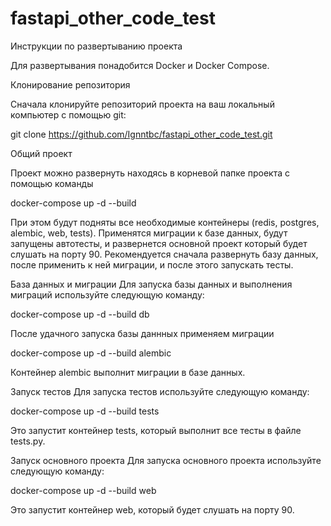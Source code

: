 # fastapi_other_code_test
Инструкции по развертыванию проекта

Для развертывания понадобится Docker и Docker Compose.

Клонирование репозитория

Сначала клонируйте репозиторий проекта на ваш локальный компьютер с помощью git:

git clone https://github.com/Ignntbc/fastapi_other_code_test.git

Общий проект

Проект можно развернуть находясь в корневой папке проекта с помощью команды

docker-compose up -d --build

При этом будут подняты все необходимые контейнеры (redis, postgres, alembic, web, tests).
Применятся миграции к базе данных, будут запущены автотесты, и развернется основной проект
который будет слушать на порту 90. Рекомендуется сначала развернуть базу данных, после 
применить к ней миграции, и после этого запускать тесты.

База данных и миграции
Для запуска базы данных и выполнения миграций используйте следующую команду:

docker-compose up -d --build db

После удачного запуска базы даннных применяем миграции

docker-compose up -d --build alembic

Контейнер alembic выполнит миграции в базе данных.

Запуск тестов
Для запуска тестов используйте следующую команду:

docker-compose up -d --build tests

Это запустит контейнер tests, который выполнит все тесты в файле tests.py.

Запуск основного проекта
Для запуска основного проекта используйте следующую команду:

docker-compose up -d --build web

Это запустит контейнер web, который будет слушать на порту 90.
